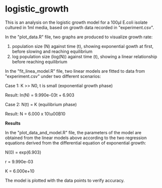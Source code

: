 # logistic_growth
This is an analysis on the logistic growth model for a 100µl E.coli isolate cultured in 1ml media, based on growth data recorded in "experiment.csv". 


In the "plot_data.R" file, two graphs are produced to visualize growth rate: 
1. population size (N) against time (t), showing exponential gowth at first, before slowing and reaching equilibrium  
2. log population size (log(N)) against time (t), showing a linear relationship before reaching equilibrium



In the "fit_linea_model.R" file, two linear models are fitted to data from "experiment.csv" under two different scenarios:

Case 1: K >> N0, t is small (exponential growth phase)

Result: ln(N) = 9.990e-03t + 6.903

Case 2: N(t) = K (equilibrium phase)

Result: N = 6.000 x 10\u00B10


**Results**

In the "plot_data_and_model.R" file, the parameters of the model are obtained from the linear models above according to the two regression equations derived from the differential equation of exponential growth:

N(0) = exp(6.903)

r = 9.990e-03

K = 6.000e+10

The model is plotted with the data points to verify accuracy.

